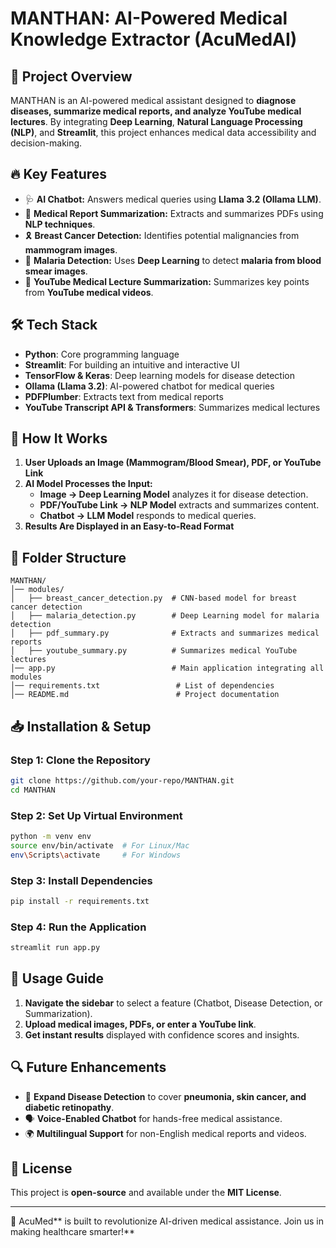 # **MANTHAN: AI-Powered Medical Knowledge Extractor (AcuMedAI)**

## 📌 **Project Overview**

MANTHAN is an AI-powered medical assistant designed to **diagnose diseases, summarize medical reports, and analyze YouTube medical lectures**. By integrating **Deep Learning**, **Natural Language Processing (NLP)**, and **Streamlit**, this project enhances medical data accessibility and decision-making.

## 🔥 **Key Features**

- 🩺 **AI Chatbot:** Answers medical queries using **Llama 3.2 (Ollama LLM)**.
- 🏥 **Medical Report Summarization:** Extracts and summarizes PDFs using **NLP techniques**.
- 🎗️ **Breast Cancer Detection:** Identifies potential malignancies from **mammogram images**.
- 🦠 **Malaria Detection:** Uses **Deep Learning** to detect **malaria from blood smear images**.
- 🎥 **YouTube Medical Lecture Summarization:** Summarizes key points from **YouTube medical videos**.

## 🛠 **Tech Stack**

- **Python**: Core programming language
- **Streamlit**: For building an intuitive and interactive UI
- **TensorFlow & Keras**: Deep learning models for disease detection
- **Ollama (Llama 3.2)**: AI-powered chatbot for medical queries
- **PDFPlumber**: Extracts text from medical reports
- **YouTube Transcript API & Transformers**: Summarizes medical lectures

## 🚀 **How It Works**

1. **User Uploads an Image (Mammogram/Blood Smear), PDF, or YouTube Link**
2. **AI Model Processes the Input:**
   - **Image → Deep Learning Model** analyzes it for disease detection.
   - **PDF/YouTube Link → NLP Model** extracts and summarizes content.
   - **Chatbot → LLM Model** responds to medical queries.
3. **Results Are Displayed in an Easy-to-Read Format**

## 📂 **Folder Structure**

```
MANTHAN/
│── modules/
│   ├── breast_cancer_detection.py  # CNN-based model for breast cancer detection
│   ├── malaria_detection.py        # Deep Learning model for malaria detection
│   ├── pdf_summary.py              # Extracts and summarizes medical reports
│   ├── youtube_summary.py          # Summarizes medical YouTube lectures
│── app.py                          # Main application integrating all modules
│── requirements.txt                 # List of dependencies
│── README.md                        # Project documentation
```

## 📥 **Installation & Setup**

### **Step 1: Clone the Repository**

```bash
git clone https://github.com/your-repo/MANTHAN.git
cd MANTHAN
```

### **Step 2: Set Up Virtual Environment**

```bash
python -m venv env
source env/bin/activate  # For Linux/Mac
env\Scripts\activate     # For Windows
```

### **Step 3: Install Dependencies**

```bash
pip install -r requirements.txt
```

### **Step 4: Run the Application**

```bash
streamlit run app.py
```

## 🎯 **Usage Guide**

1. **Navigate the sidebar** to select a feature (Chatbot, Disease Detection, or Summarization).
2. **Upload medical images, PDFs, or enter a YouTube link**.
3. **Get instant results** displayed with confidence scores and insights.

## 🔍 **Future Enhancements**

- 🏥 **Expand Disease Detection** to cover **pneumonia, skin cancer, and diabetic retinopathy**.
- 🗣️ **Voice-Enabled Chatbot** for hands-free medical assistance.
- 🌍 **Multilingual Support** for non-English medical reports and videos.

## 📜 **License**

This project is **open-source** and available under the **MIT License**.

---

🚀 AcuMed\*\* is built to revolutionize AI-driven medical assistance. Join us in making healthcare smarter!\*\*

